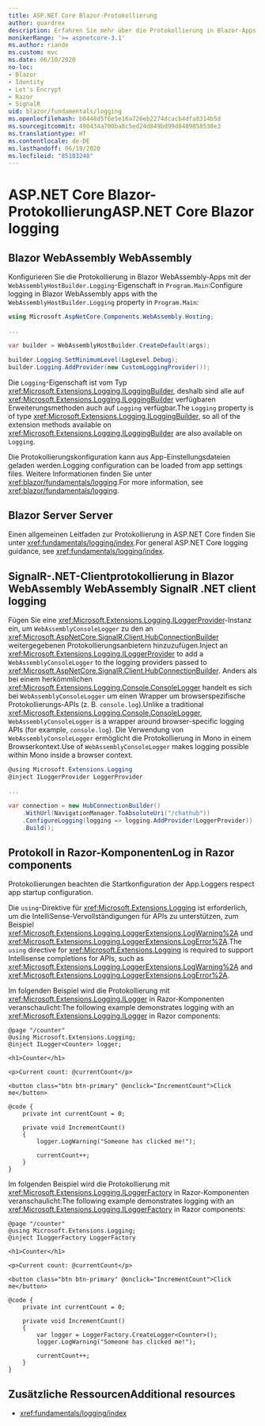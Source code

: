 ```yaml
---
title: ASP.NET Core Blazor-Protokollierung
author: guardrex
description: Erfahren Sie mehr über die Protokollierung in Blazor-Apps, einschließlich der Konfiguration auf Protokollebene und des Schreibens von Protokollmeldungen von Razor-Komponenten.
monikerRange: '>= aspnetcore-3.1'
ms.author: riande
ms.custom: mvc
ms.date: 06/10/2020
no-loc:
- Blazor
- Identity
- Let's Encrypt
- Razor
- SignalR
uid: blazor/fundamentals/logging
ms.openlocfilehash: b0448d5f6e5e16a726eb2274dcacb4dfa8314b5d
ms.sourcegitcommit: 490434a700ba8c5ed24d849bd99d8489858538e3
ms.translationtype: HT
ms.contentlocale: de-DE
ms.lasthandoff: 06/19/2020
ms.locfileid: "85103248"
---
```

# <a name="aspnet-core-blazor-logging"></a><span data-ttu-id="d2737-103">ASP.NET Core Blazor-Protokollierung</span><span class="sxs-lookup"><span data-stu-id="d2737-103">ASP.NET Core Blazor logging</span></span>

## <a name="blazor-webassembly"></a>Blazor<span data-ttu-id="d2737-104"> WebAssembly</span><span class="sxs-lookup"><span data-stu-id="d2737-104"> WebAssembly</span></span>

<span data-ttu-id="d2737-105">Konfigurieren Sie die Protokollierung in Blazor WebAssembly-Apps mit der `WebAssemblyHostBuilder.Logging`-Eigenschaft in `Program.Main`:</span><span class="sxs-lookup"><span data-stu-id="d2737-105">Configure logging in Blazor WebAssembly apps with the `WebAssemblyHostBuilder.Logging` property in `Program.Main`:</span></span>

```csharp
using Microsoft.AspNetCore.Components.WebAssembly.Hosting;

...

var builder = WebAssemblyHostBuilder.CreateDefault(args);

builder.Logging.SetMinimumLevel(LogLevel.Debug);
builder.Logging.AddProvider(new CustomLoggingProvider());
```

<span data-ttu-id="d2737-106">Die `Logging`-Eigenschaft ist vom Typ <xref:Microsoft.Extensions.Logging.ILoggingBuilder>, deshalb sind alle auf <xref:Microsoft.Extensions.Logging.ILoggingBuilder> verfügbaren Erweiterungsmethoden auch auf `Logging` verfügbar.</span><span class="sxs-lookup"><span data-stu-id="d2737-106">The `Logging` property is of type <xref:Microsoft.Extensions.Logging.ILoggingBuilder>, so all of the extension methods available on <xref:Microsoft.Extensions.Logging.ILoggingBuilder> are also available on `Logging`.</span></span>

<span data-ttu-id="d2737-107">Die Protokollierungskonfiguration kann aus App-Einstellungsdateien geladen werden.</span><span class="sxs-lookup"><span data-stu-id="d2737-107">Logging configuration can be loaded from app settings files.</span></span> <span data-ttu-id="d2737-108">Weitere Informationen finden Sie unter <xref:blazor/fundamentals/logging>.</span><span class="sxs-lookup"><span data-stu-id="d2737-108">For more information, see <xref:blazor/fundamentals/logging>.</span></span>

## <a name="blazor-server"></a>Blazor<span data-ttu-id="d2737-109"> Server</span><span class="sxs-lookup"><span data-stu-id="d2737-109"> Server</span></span>

<span data-ttu-id="d2737-110">Einen allgemeinen Leitfaden zur Protokollierung in ASP.NET Core finden Sie unter <xref:fundamentals/logging/index>.</span><span class="sxs-lookup"><span data-stu-id="d2737-110">For general ASP.NET Core logging guidance, see <xref:fundamentals/logging/index>.</span></span>

## <a name="blazor-webassembly-signalr-net-client-logging"></a>SignalR<span data-ttu-id="d2737-111">-.NET-Clientprotokollierung in Blazor WebAssembly</span><span class="sxs-lookup"><span data-stu-id="d2737-111"> WebAssembly SignalR .NET client logging</span></span>

<span data-ttu-id="d2737-112">Fügen Sie eine <xref:Microsoft.Extensions.Logging.ILoggerProvider>-Instanz ein, um `WebAssemblyConsoleLogger` zu den an <xref:Microsoft.AspNetCore.SignalR.Client.HubConnectionBuilder> weitergegebenen Protokollierungsanbietern hinzuzufügen.</span><span class="sxs-lookup"><span data-stu-id="d2737-112">Inject an <xref:Microsoft.Extensions.Logging.ILoggerProvider> to add a `WebAssemblyConsoleLogger` to the logging providers passed to <xref:Microsoft.AspNetCore.SignalR.Client.HubConnectionBuilder>.</span></span> <span data-ttu-id="d2737-113">Anders als bei einem herkömmlichen <xref:Microsoft.Extensions.Logging.Console.ConsoleLogger> handelt es sich bei `WebAssemblyConsoleLogger` um einen Wrapper um browserspezifische Protokollierungs-APIs (z. B. `console.log`).</span><span class="sxs-lookup"><span data-stu-id="d2737-113">Unlike a traditional <xref:Microsoft.Extensions.Logging.Console.ConsoleLogger>, `WebAssemblyConsoleLogger` is a wrapper around browser-specific logging APIs (for example, `console.log`).</span></span> <span data-ttu-id="d2737-114">Die Verwendung von `WebAssemblyConsoleLogger` ermöglicht die Protokollierung in Mono in einem Browserkontext.</span><span class="sxs-lookup"><span data-stu-id="d2737-114">Use of `WebAssemblyConsoleLogger` makes logging possible within Mono inside a browser context.</span></span>

```csharp
@using Microsoft.Extensions.Logging
@inject ILoggerProvider LoggerProvider

...

var connection = new HubConnectionBuilder()
    .WithUrl(NavigationManager.ToAbsoluteUri("/chathub"))
    .ConfigureLogging(logging => logging.AddProvider(LoggerProvider))
    .Build();
```

## <a name="log-in-razor-components"></a><span data-ttu-id="d2737-115">Protokoll in Razor-Komponenten</span><span class="sxs-lookup"><span data-stu-id="d2737-115">Log in Razor components</span></span>

<span data-ttu-id="d2737-116">Protokollierungen beachten die Startkonfiguration der App.</span><span class="sxs-lookup"><span data-stu-id="d2737-116">Loggers respect app startup configuration.</span></span>

<span data-ttu-id="d2737-117">Die `using`-Direktive für <xref:Microsoft.Extensions.Logging> ist erforderlich, um die IntelliSense-Vervollständigungen für APIs zu unterstützen, zum Beispiel <xref:Microsoft.Extensions.Logging.LoggerExtensions.LogWarning%2A> und <xref:Microsoft.Extensions.Logging.LoggerExtensions.LogError%2A>.</span><span class="sxs-lookup"><span data-stu-id="d2737-117">The `using` directive for <xref:Microsoft.Extensions.Logging> is required to support Intellisense completions for APIs, such as <xref:Microsoft.Extensions.Logging.LoggerExtensions.LogWarning%2A> and <xref:Microsoft.Extensions.Logging.LoggerExtensions.LogError%2A>.</span></span>

<span data-ttu-id="d2737-118">Im folgenden Beispiel wird die Protokollierung mit <xref:Microsoft.Extensions.Logging.ILogger> in Razor-Komponenten veranschaulicht:</span><span class="sxs-lookup"><span data-stu-id="d2737-118">The following example demonstrates logging with an <xref:Microsoft.Extensions.Logging.ILogger> in Razor components:</span></span>

```razor
@page "/counter"
@using Microsoft.Extensions.Logging;
@inject ILogger<Counter> logger;

<h1>Counter</h1>

<p>Current count: @currentCount</p>

<button class="btn btn-primary" @onclick="IncrementCount">Click me</button>

@code {
    private int currentCount = 0;

    private void IncrementCount()
    {
        logger.LogWarning("Someone has clicked me!");

        currentCount++;
    }
}
```

<span data-ttu-id="d2737-119">Im folgenden Beispiel wird die Protokollierung mit <xref:Microsoft.Extensions.Logging.ILoggerFactory> in Razor-Komponenten veranschaulicht:</span><span class="sxs-lookup"><span data-stu-id="d2737-119">The following example demonstrates logging with an <xref:Microsoft.Extensions.Logging.ILoggerFactory> in Razor components:</span></span>

```razor
@page "/counter"
@using Microsoft.Extensions.Logging;
@inject ILoggerFactory LoggerFactory

<h1>Counter</h1>

<p>Current count: @currentCount</p>

<button class="btn btn-primary" @onclick="IncrementCount">Click me</button>

@code {
    private int currentCount = 0;

    private void IncrementCount()
    {
        var logger = LoggerFactory.CreateLogger<Counter>();
        logger.LogWarning("Someone has clicked me!");

        currentCount++;
    }
}
```

## <a name="additional-resources"></a><span data-ttu-id="d2737-120">Zusätzliche Ressourcen</span><span class="sxs-lookup"><span data-stu-id="d2737-120">Additional resources</span></span>

* <xref:fundamentals/logging/index>
